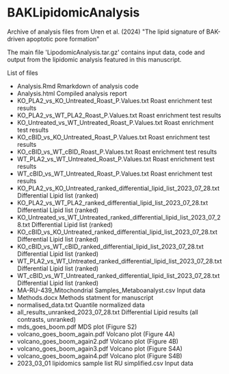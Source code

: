# BAKLipidomicAnalysis

Archive of analysis files from Uren et al. (2024) "The lipid signature of BAK-driven apoptotic pore formation"

The main file 'LipodomicAnalysis.tar.gz' contains input data, code and output from the lipidomic analysis featured in this manuscript.

List of files
* Analysis.Rmd  Rmarkdown of analysis code
* Analysis.html  Compiled analysis report
* KO_PLA2_vs_KO_Untreated_Roast_P.Values.txt  Roast enrichment test results
* KO_PLA2_vs_WT_PLA2_Roast_P.Values.txt  Roast enrichment test results
* KO_Untreated_vs_WT_Untreated_Roast_P.Values.txt  Roast enrichment test results
* KO_cBID_vs_KO_Untreated_Roast_P.Values.txt  Roast enrichment test results
* KO_cBID_vs_WT_cBID_Roast_P.Values.txt  Roast enrichment test results
* WT_PLA2_vs_WT_Untreated_Roast_P.Values.txt  Roast enrichment test results
* WT_cBID_vs_WT_Untreated_Roast_P.Values.txt  Roast enrichment test results
* KO_PLA2_vs_KO_Untreated_ranked_differential_lipid_list_2023_07_28.txt  Differential Lipid list (ranked)
* KO_PLA2_vs_WT_PLA2_ranked_differential_lipid_list_2023_07_28.txt  Differential Lipid list (ranked)
* KO_Untreated_vs_WT_Untreated_ranked_differential_lipid_list_2023_07_28.txt  Differential Lipid list (ranked)
* KO_cBID_vs_KO_Untreated_ranked_differential_lipid_list_2023_07_28.txt  Differential Lipid list (ranked)
* KO_cBID_vs_WT_cBID_ranked_differential_lipid_list_2023_07_28.txt  Differential Lipid list (ranked)
* WT_PLA2_vs_WT_Untreated_ranked_differential_lipid_list_2023_07_28.txt  Differential Lipid list (ranked)
* WT_cBID_vs_WT_Untreated_ranked_differential_lipid_list_2023_07_28.txt  Differential Lipid list (ranked)
* MA-RU-439_Mitochondrial Samples_Metaboanalyst.csv  Input data
* Methods.docx  Methods statment for manuscript
* normalised_data.txt  Quantile normalized data
* all_results_unranked_2023_07_28.txt  Differential Lipid results (all contrasts, unranked)
* mds_goes_boom.pdf  MDS plot (Figure S2)
* volcano_goes_boom_again.pdf  Volcano plot (Figure 4A)
* volcano_goes_boom_again2.pdf  Volcano plot (Figure 4B)
* volcano_goes_boom_again3.pdf  Volcano plot (Figure S4A)
* volcano_goes_boom_again4.pdf  Volcano plot (Figure S4B)
* 2023_03_01 lipidomics sample list RU simplified.csv  Input data
